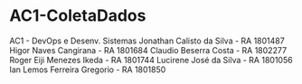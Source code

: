 # AC1-ColetaDados
AC1 - DevOps e Desenv. Sistemas
Jonathan Calisto da Silva  - RA 1801487
Higor Naves Cangirana - RA 1801684
Claudio Beserra Costa - RA 1802277
Roger Eiji Menezes Ikeda - RA 1801744
Lucirene José da Silva - RA 1801056
Ian Lemos Ferreira Gregorio - RA 1801850
